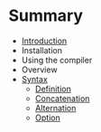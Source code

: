 # Summary

* [Introduction](README.md)
* Installation
* Using the compiler
* Overview
* [Syntax](//syntax.md#syntax-definition)
  * [Definition](/syntax/definition.md)
  * [Concatenation](/syntax/concatenation.md)
  * [Alternation](/syntax/alternation.md)
  * [Option](/syntax/option.md)



